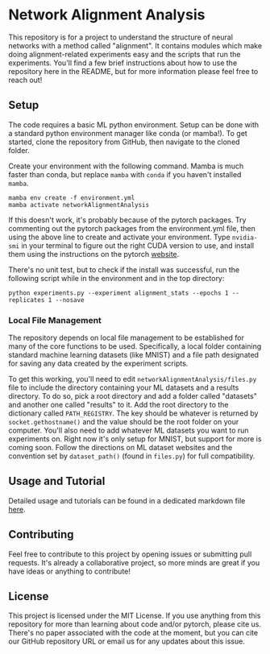 # Network Alignment Analysis

This repository is for a project to understand the structure of neural
networks with a method called "alignment". It contains modules which make
doing alignment-related experiments easy and the scripts that run the 
experiments. You'll find a few brief instructions about how to use the
repository here in the README, but for more information please feel free to
reach out!

## Setup
The code requires a basic ML python environment. Setup can be done with a
standard python environment manager like conda (or mamba!). To get started,
clone the repository from GitHub, then navigate to the cloned folder. 

Create your environment with the following command. Mamba is much faster than
conda, but replace `mamba` with `conda` if you haven't installed `mamba`.
```
mamba env create -f environment.yml
mamba activate networkAlignmentAnalysis
```

If this doesn't work, it's probably because of the pytorch packages. Try 
commenting out the pytorch packages from the environment.yml file, then using
the above line to create and activate your environment. Type `nvidia-smi` in
your terminal to figure out the right CUDA version to use, and install them
using the instructions on the pytorch 
[website](https://pytorch.org/get-started/locally/).

There's no unit test, but to check if the install was successful, run the 
following script while in the environment and in the top directory:
```
python experiments.py --experiment alignment_stats --epochs 1 --replicates 1 --nosave
```

### Local File Management
The repository depends on local file management to be established for many of
the core functions to be used. Specifically, a local folder containing 
standard machine learning datasets (like MNIST) and a file path designated for
saving any data created by the experiment scripts. 

To get this working, you'll need to edit ``networkAlignmentAnalysis/files.py`` 
file to include the directory containing your ML datasets and a results 
directory. To do so, pick a root directory and add a folder called "datasets"
and another one called "results" to it. Add the root directory to the 
dictionary called `PATH_REGISTRY`. The key should be whatever is returned by
``socket.gethostname()`` and the value should be the root folder on your 
computer. You'll also need to add whatever ML datasets you want to run 
experiments on. Right now it's only setup for MNIST, but support for more is
coming soon. Follow the directions on ML dataset websites and the convention
set by ``dataset_path()`` (found in ``files.py``) for full compatibility. 

## Usage and Tutorial
Detailed usage and tutorials can be found in a dedicated markdown file 
[here](media/usage.md).

## Contributing
Feel free to contribute to this project by opening issues or submitting pull
requests. It's already a collaborative project, so more minds are great if you
have ideas or anything to contribute!

## License
This project is licensed under the MIT License. If you use anything from this
repository for more than learning about code and/or pytorch, please cite us. 
There's no paper associated with the code at the moment, but you can cite our
GitHub repository URL or email us for any updates about this issue.





